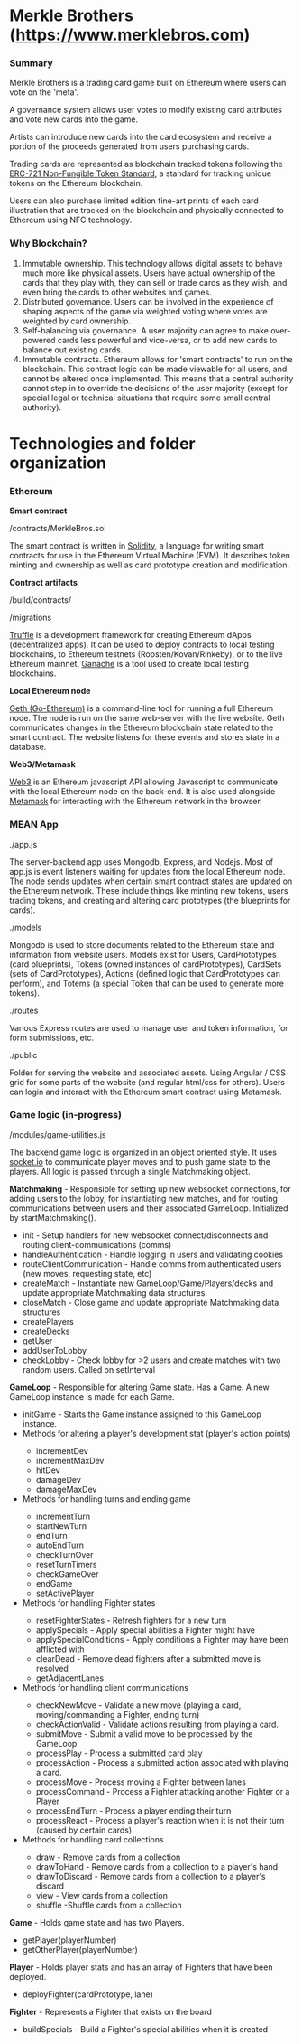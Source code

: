 # Merkle Brothers (<a href="https://www.merklebros.com">https://www.merklebros.com</a>)
<h3>Summary</h3>
Merkle Brothers is a trading card game built on Ethereum where users can vote on the 'meta'. 

A governance system allows user votes to modify existing card attributes and vote new cards into the game.

Artists can introduce new cards into the card ecosystem and receive a portion of the proceeds generated from users purchasing cards.

Trading cards are represented as blockchain tracked tokens following the <a href="">ERC-721 Non-Fungible Token Standard</a>, a standard for tracking unique tokens on the Ethereum blockchain. 

Users can also purchase limited edition fine-art prints of each card illustration that are tracked on the blockchain and physically connected to Ethereum using NFC technology.

<h3>Why Blockchain?</h3>
<ol>
<li>Immutable ownership. This technology allows digital assets to behave much more like physical assets.  Users have actual ownership of the cards that they play with, they can sell or trade cards as they wish, and even bring the cards to other websites and games. 
<li>Distributed governance. Users can be involved in the experience of shaping aspects of the game via weighted voting where votes are weighted by card ownership.</li>
<li>Self-balancing via governance. A user majority can agree to make over-powered cards less powerful and vice-versa, or to add new cards to balance out existing cards.</li>
<li>Immutable contracts. Ethereum allows for 'smart contracts' to run on the blockchain. This contract logic can be made viewable for all users, and cannot be altered once implemented. This means that a central authority cannot step in to override the decisions of the user majority (except for special legal or technical situations that require some small central authority). 
</ol>


# Technologies and folder organization
<h3>Ethereum</h3>
<b>Smart contract</b>

/contracts/MerkleBros.sol

The smart contract is written in <a href="https://github.com/ethereum/solidity">Solidity</a>, a language for writing smart contracts for use in the Ethereum Virtual Machine (EVM). It describes token minting and ownership as well as card prototype creation and modification.

<b>Contract artifacts</b>

/build/contracts/

/migrations

<a href="https://github.com/trufflesuite/truffle">Truffle</a> is a development framework for creating Ethereum dApps (decentralized apps). It can be used to deploy contracts to local testing blockchains, to Ethereum testnets (Ropsten/Kovan/Rinkeby), or to the live Ethereum mainnet. <a href="https://truffleframework.com/ganache">Ganache</a> is a tool used to create local testing blockchains. 

<b>Local Ethereum node</b>

<a href="https://github.com/ethereum/go-ethereum/wiki/geth">Geth (Go-Ethereum)</a> is a command-line tool for running a full Ethereum node. The node is run on the same web-server with the live website. Geth communicates changes in the Ethereum blockchain state related to the smart contract. The website listens for these events and stores state in a database.

<b>Web3/Metamask</b>

<a href="https://github.com/ethereum/web3.js/">Web3</a> is an Ethereum javascript API allowing Javascript to communicate with the local Ethereum node on the back-end. It is also used alongside <a href="https://metamask.io/">Metamask</a> for interacting with the Ethereum network in the browser.

<h3>MEAN App</h3>

./app.js

The server-backend app uses Mongodb, Express, and Nodejs. Most of app.js is event listeners waiting for updates from the local Ethereum node. The node sends updates when certain smart contract states are updated on the Ethereum network. These include things like minting new tokens, users trading tokens, and creating and altering card prototypes (the blueprints for cards). 

./models

Mongodb is used to store documents related to the Ethereum state and information from website users. Models exist for Users, CardPrototypes (card blueprints), Tokens (owned instances of cardPrototypes), CardSets (sets of CardPrototypes), Actions (defined logic that CardPrototypes can perform), and Totems (a special Token that can be used to generate more tokens).

./routes

Various Express routes are used to manage user and token information, for form submissions, etc. 

./public

Folder for serving the website and associated assets. Using Angular / CSS grid for some parts of the website (and regular html/css for others). Users can login and interact with the Ethereum smart contract using Metamask.

<h3>Game logic (in-progress)</h3>

/modules/game-utilities.js

The backend game logic is organized in an object oriented style. It uses <a href="https://socket.io/">socket.io</a> to communicate player moves and to push game state to the players. All logic is passed through a single Matchmaking object.

<b>Matchmaking</b> - Responsible for setting up new websocket connections, for adding users to the lobby, for instantiating new matches, and for routing communications between users and their associated GameLoop. Initialized by startMatchmaking().
<ul>
  <li>init - Setup handlers for new websocket connect/disconnects and routing client-communications (comms) </li>
  <li>handleAuthentication - Handle logging in users and validating cookies
  <li>routeClientCommunication - Handle comms from authenticated users (new moves, requesting state, etc)
  <li>createMatch - Instantiate new GameLoop/Game/Players/decks and update appropriate Matchmaking data structures.</li>
  <li>closeMatch - Close game and update appropriate Matchmaking data structures</li>
  <li>createPlayers</li>
  <li>createDecks</li>
  <li>getUser</li>
  <li>addUserToLobby</li>
  <li>checkLobby - Check lobby for >2 users and create matches with two random users. Called on setInterval</li>
</ul>

<b>GameLoop</b> - Responsible for altering Game state. Has a Game. A new GameLoop instance is made for each Game. 
<ul>
  <li>initGame - Starts the Game instance assigned to this GameLoop instance.</li>
  <li>Methods for altering a player's development stat (player's action points)</li>
  <ul>
    <li>incrementDev</li>
    <li>incrementMaxDev</li>
    <li>hitDev</li>
    <li>damageDev</li>
    <li>damageMaxDev</li>
  </ul>
  <li>Methods for handling turns and ending game</li>
  <ul>
    <li>incrementTurn</li>
    <li>startNewTurn</li>
    <li>endTurn</li>
    <li>autoEndTurn</li>
    <li>checkTurnOver</li>
    <li>resetTurnTimers</li>
    <li>checkGameOver</li>
    <li>endGame</li>
    <li>setActivePlayer</li>
  </ul>
  <li>Methods for handling Fighter states</li>
  <ul>
    <li>resetFighterStates - Refresh fighters for a new turn</li>
    <li>applySpecials - Apply special abilities a Fighter might have </li>
    <li>applySpecialConditions - Apply conditions a Fighter may have been afflicted with</li>
    <li>clearDead - Remove dead fighters after a submitted move is resolved</li>
    <li>getAdjacentLanes</li>
  </ul>
  <li>Methods for handling client communications</li>
  <ul>
    <li>checkNewMove - Validate a new move (playing a card, moving/commanding a Fighter, ending turn)</li>
    <li>checkActionValid - Validate actions resulting from playing a card.</li>
    <li>submitMove - Submit a valid move to be processed by the GameLoop.</li>
    <li>processPlay - Process a submitted card play</li>
    <li>processAction - Process a submitted action associated with playing a card.</li>
    <li>processMove - Process moving a Fighter between lanes</li>
    <li>processCommand - Process a Fighter attacking another Fighter or a Player</li>
    <li>processEndTurn - Process a player ending their turn</li>
    <li>processReact - Process a player's reaction when it is not their turn (caused by certain cards)</li>
  </ul>
  <li>Methods for handling card collections</li>
  <ul>
    <li>draw - Remove cards from a collection</li>
    <li>drawToHand - Remove cards from a collection to a player's hand</li>
    <li>drawToDiscard - Remove cards from a collection to a player's discard</li>
    <li>view - View cards from a collection</li>
    <li>shuffle -Shuffle cards from a collection</li>
  </ul>
</ul>

<b>Game</b> - Holds game state and has two Players.
<ul><li>getPlayer(playerNumber)</li><li>getOtherPlayer(playerNumber)</li></ul>

<b>Player</b> - Holds player stats and has an array of Fighters that have been deployed.
<ul><li>deployFighter(cardPrototype, lane)</li></ul>

<b>Fighter</b> - Represents a Fighter that exists on the board
<ul><li>buildSpecials - Build a Fighter's special abilities when it is created</li></ul>